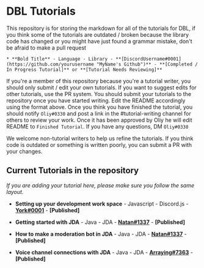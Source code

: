 # DBL Tutorials

This repository is for storing the markdown for all of the tutorials for DBL, if you think some of the tutorials are outdated / broken because the library code has changed or you might have just found a grammar mistake, don't be afraid to make a pull request

`* **Bold Title** - Language - Library - **[DiscordUsername#0001](https://github.com/yourusername "MyName's Github")** - **[Completed / In Progress Tutorial]** or **[Tutorial Needs Reviewing]**`

If you're a member of this repository because you're a tutorial writer, you should only submit / edit your own tutorials. If you want to suggest edits for other tutorials, use the PR system. You should submit your tutorials to the repository once you have started writing. Edit the README accordingly using the format above. Once you think you have finished the tutorial, you should notify `Oliy#0330` and post a link in the #tutorial-writing channel for others to review your work. Once it has been approved by Oliy he will edit README to `Finished Tutorial`. If you have any questions, DM `Oliy#0330` 

We welcome non-tutorial writers to help us refine the tutorials. If you think code is outdated or something is written poorly, you can submit a PR with your changes.

## Current Tutorials in the repository 
*If you are adding your tutorial here, please make sure you follow the same layout.*

* **Setting up your development work space** - Javascript - Discord.js - **[York#0001](https://github.com/YorkAARGH "York's Github")** - **[Published]**

* **Getting started with JDA** - Java - JDA - **[Natan#1337](https://github.com/natanbc "Natan's Github")** - **[Published]**

* **How to make a moderation bot in JDA** - Java - JDA - **[Natan#1337](https://github.com/Arraying "Arraying's GitHub")** - **[Published]**

* **Voice channel connections with JDA** - Java - JDA - **[Arraying#7363](https://github.com/Arraying "Arraying's GitHub")** - **[Published]**



